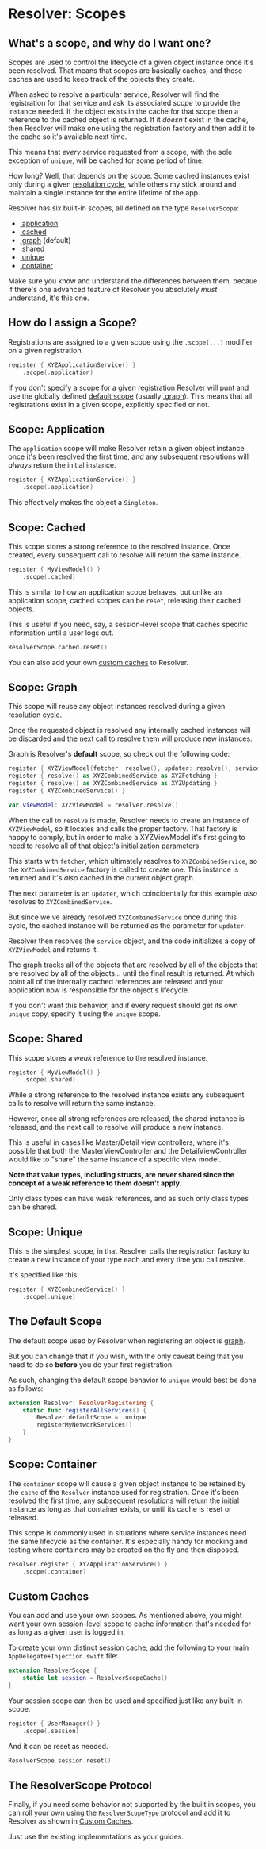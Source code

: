 #  Resolver: Scopes

## What's a scope, and why do I want one?

Scopes are used to control the lifecycle of a given object instance once it's been resolved. That means that scopes are basically caches, and those caches are used to keep track of the objects they create.

When asked to resolve a particular service, Resolver will find the registration for that service and ask its associated *scope* to provide the instance needed. If the object exists in the cache for that scope then a reference to the cached object is returned. If it *doesn't* exist in the cache, then Resolver will make one using the registration factory and then add it to the cache so it's available next time.

This means that *every* service requested from a scope, with the sole exception of `unique`,  will be cached for some period of time.

How long? Well, that depends on the scope. Some cached instances exist only during a given [resolution cycle](Cycle.md), while others my stick around and maintain a single instance for the entire lifetime of the app.

Resolver has six built-in scopes, all defined on the type `ResolverScope`:

* [.application](#application)
* [.cached](#cached)
* [.graph](#graph) (default)
* [.shared](#shared)
* [.unique](#unique)
* [.container](#container)

Make sure you know and understand the differences between them, becaue if there's one advanced feature of Resolver you absolutely *must* understand, it's this one.

## How do I assign a Scope?

Registrations are assigned to a given scope using the `.scope(...)` modifier on a given registration.  

```swift
register { XYZApplicationService() }
    .scope(.application)
```

If you don't specify a scope for a given registration Resolver will punt and use the globally defined [default scope](#default) (usually [.graph](#graph)). This means that all registrations exist in a given scope, explicitly specified or not. 


## Scope: Application<a name=application></a>

The `application` scope will make Resolver retain a given object instance once it's been resolved the first time, and any subsequent resolutions will *always* return the initial instance.

```swift
register { XYZApplicationService() }
    .scope(.application)
```

This effectively makes the object a `Singleton`.

## Scope: Cached<a name=cached></a>

This scope stores a strong reference to the resolved instance. Once created, every subsequent call to resolve will return the same instance.

```swift
register { MyViewModel() }
    .scope(.cached)
```

This is similar to how an application scope behaves, but unlike an application scope, cached scopes can be `reset`, releasing their cached objects.

This is useful if you need, say, a session-level scope that caches specific information until a user logs out.

```swift
ResolverScope.cached.reset()
```

You can also add your own [custom caches](#custom) to Resolver.

## Scope: Graph<a name=graph></a>

This scope will reuse any object instances resolved during a given [resolution cycle](Cycle.md).

Once the requested object is resolved any internally cached instances will be discarded and the next call to resolve them will produce new instances.

Graph is Resolver's **default** scope, so check out the following code:

```swift
register { XYZViewModel(fetcher: resolve(), updater: resolve(), service: resolve()) }
register { resolve() as XYZCombinedService as XYZFetching }
register { resolve() as XYZCombinedService as XYZUpdating }
register { XYZCombinedService() }

var viewModel: XYZViewModel = resolver.resolve()
```

When the call to `resolve` is made, Resolver needs to create an instance of `XYZViewModel`, so it locates and calls the proper factory. That factory is happy to comply, but in order to make a XYZViewModel it's first going to need to resolve all of that object's initialization parameters.

This starts with `fetcher`, which ultimately resolves to `XYZCombinedService`, so the `XYZCombinedService` factory is called to create one. This instance is returned and it's *also* cached in the current object graph.

The next parameter is an `updater`, which coincidentally for this example *also* resolves to `XYZCombinedService`.

But since we've already resolved `XYZCombinedService` once during this cycle, the cached instance will be returned as the parameter for `updater`.

Resolver then resolves the `service` object, and the code initializes a copy of `XYZViewModel` and returns it.

The graph tracks all of the objects that are resolved by all of the objects that are resolved by all of the objects... until the final result is returned. At which point all of the internally cached references are released and your application now is responsible for the object's lifecycle.

If you don't want this behavior, and if every request should get its own `unique` copy, specify it using the `unique` scope.

## Scope: Shared<a name=shared></a>

This scope stores a *weak* reference to the resolved instance.

```swift
register { MyViewModel() }
    .scope(.shared)
```

While a strong reference to the resolved instance exists any subsequent calls to resolve will return the same instance.

However, once all strong references are released, the shared instance is released, and the next call to resolve will produce a new instance.

This is useful in cases like Master/Detail view controllers, where it's possible that both the MasterViewController and the DetailViewController would like to "share" the same instance of a specific view model.

**Note that value types, including structs, are never shared since the concept of a weak reference to them doesn't apply.**

Only class types can have weak references, and as such only class types can be shared.

## Scope: Unique<a name=unique></a>

This is the simplest scope, in that Resolver calls the registration factory to create a new instance of your type each and every time you call resolve.

It's specified like this:

```swift
register { XYZCombinedService() }
    .scope(.unique)
```

## The Default Scope<a name=default></a>

The default scope used by Resolver when registering an object is [graph](#graph).

But you can change that if you wish, with the only caveat being that you need to do so **before** you do your first registration.

As such, changing the default scope behavior to `unique` would best be done as follows:

```swift
extension Resolver: ResolverRegistering {
    static func registerAllServices() {
        Resolver.defaultScope = .unique
        registerMyNetworkServices()
    }
}
```

## Scope: Container<a name=container></a>

The `container` scope will cause a given object instance to be retained by the `cache` of the `Resolver` instance used for registration. Once it's been resolved the first time, any subsequent resolutions will return the initial instance as long as that container exists, or until its cache is reset or released.

This scope is commonly used in situations where service instances need the same lifecycle as the container.  It's especially handy for mocking and testing where containers may be created on the fly and then disposed.

```swift
resolver.register { XYZApplicationService() }
    .scope(.container)
```

## Custom Caches<a name=custom></a>

You can add and use your own scopes. As mentioned above, you might want your own session-level scope to cache information that's needed for as long as a given user is logged in.

To create your own distinct session cache, add the following to your main `AppDelegate+Injection.swift` file:

```swift
extension ResolverScope {
    static let session = ResolverScopeCache()
}
```

Your session scope can then be used and specified just like any built-in scope.

```swift
register { UserManager() }
    .scope(.session)
```

And it can be reset as needed.

```swift
ResolverScope.session.reset()
```

## The ResolverScope Protocol

Finally, if you need some behavior not supported by the built in scopes, you can roll your own using the `ResolverScopeType` protocol and add it to Resolver as shown in [Custom Caches](#custom).

Just use the existing implementations as your guides.
